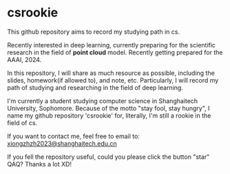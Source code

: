 # csrookie
This github repository aims to record my studying path in cs.

Recently interested in deep learning, currently preparing for the scientific research in the field of **point cloud** model. Recently getting prepared for the AAAI, 2024. 

In this repository, I will share as much resource as possible, including the slides, homework(if allowed to), and note, etc. Particularly, I will record my path of studying and researching in the field of deep learning.  

I'm currently a student studying computer science in Shanghaitech University, Sophomore. Because of the motto "stay fool, stay hungry", I name my github repository 'csrookie' for, literally, I'm still a rookie in the field of cs. 

If you want to contact me, feel free to email to: xiongzhzh2023@shanghaitech.edu.cn

If you fell the repository useful, could you please click the button "star" QAQ? Thanks a lot XD!



